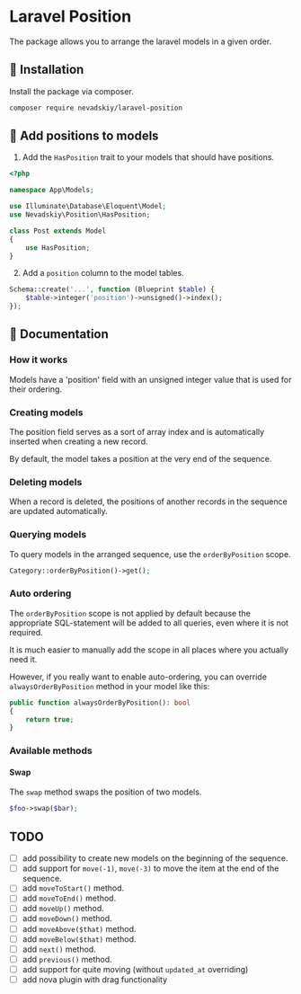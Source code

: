 # Laravel Position

The package allows you to arrange the laravel models in a given order.


## 🔌 Installation

Install the package via composer.

```bash
composer require nevadskiy/laravel-position
````


## 🔨 Add positions to models

1. Add the `HasPosition` trait to your models that should have positions.

```php
<?php

namespace App\Models;

use Illuminate\Database\Eloquent\Model;
use Nevadskiy\Position\HasPosition;

class Post extends Model
{
    use HasPosition;
}
```

2. Add a `position` column to the model tables.

```php
Schema::create('...', function (Blueprint $table) {
    $table->integer('position')->unsigned()->index();
});
```


## 📄 Documentation

### How it works

Models have a 'position' field with an unsigned integer value that is used for their ordering.


### Creating models

The position field serves as a sort of array index and is automatically inserted when creating a new record.

By default, the model takes a position at the very end of the sequence.


### Deleting models

When a record is deleted, the positions of another records in the sequence are updated automatically.


### Querying models 

To query models in the arranged sequence, use the `orderByPosition` scope.

```php
Category::orderByPosition()->get();
```


### Auto ordering

The `orderByPosition` scope is not applied by default because the appropriate SQL-statement will be added to all queries, even where it is not required.

It is much easier to manually add the scope in all places where you actually need it.

However, if you really want to enable auto-ordering, you can override `alwaysOrderByPosition` method in your model like this:

```php
public function alwaysOrderByPosition(): bool
{
    return true;
}
```


### Available methods


#### Swap

The `swap` method swaps the position of two models.

```php
$foo->swap($bar);
```


## TODO

- [ ] add possibility to create new models on the beginning of the sequence.
- [ ] add support for `move(-1)`, `move(-3)` to move the item at the end of the sequence.
- [ ] add `moveToStart()` method.
- [ ] add `moveToEnd()` method.
- [ ] add `moveUp()` method.
- [ ] add `moveDown()` method.
- [ ] add `moveAbove($that)` method.
- [ ] add `moveBelow($that)` method.
- [ ] add `next()` method.
- [ ] add `previous()` method.
- [ ] add support for quite moving (without `updated_at` overriding)
- [ ] add nova plugin with drag functionality
